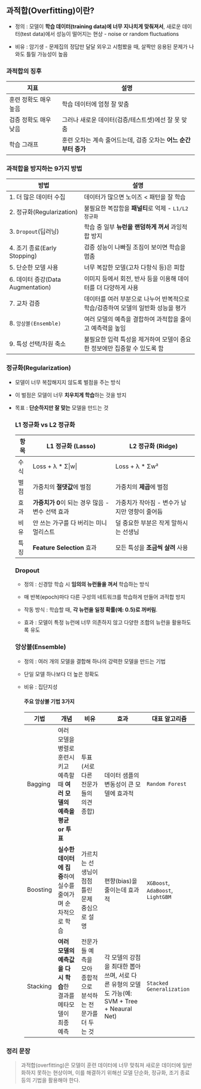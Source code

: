 ## 과적합(Overfitting)이란?

- 정의 : 모델이 **학습 데이터(training data)에 너무 지나치게 맞춰져서**, 새로운 데이터(test data)에서 성능이 떨어지는 현상 - noise or random fluctuations

- 비유 : 암기생 - 문제집의 정답만 달달 외우고 시험봤을 때, 살짝만 응용된 문제가 나와도 틀릴 가능성이 높음

### 과적합의 징후
| 지표 | 설명 |
|---|---|
| 훈련 정확도 매우 높음 | 학습 데이터에 엄청 잘 맞춤 |
| 검증 정확도 매우 낮음 | 그러나 새로운 데이터(검증/테스트셋)에선 잘 못 맞춤|
| 학습 그래프 | 훈련 오차는 계속 줄어드는데, 검증 오차는 **어느 순간부터 증가** |

### 과적합을 방지하는 9가지 방법
| 방법 | 설명 |
| ----- | ----- |
| 1. 더 많은 데이터 수집 | 데이터가 많으면 노이즈 < 패턴을 잘 학습 |
| 2. 정규화(Regularization) | 불필요한 복잡함을 **패널티**로 억제 - `L1/L2 정규화`|
| 3. `Dropout`(딥러닝) | 학습 중 일부 **뉴런을 랜덤하게 꺼서** 과잉적합 방지 |
| 4. 조기 종료(Early Stopping) | 검증 성능이 나빠질 조짐이 보이면 학습을 멈춤 |
| 5. 단순한 모델 사용 | 너무 복잡한 모델(고차 다항식 등)은 피함 |
| 6. 데이터 증강(Data Augmentation) | 이미지 등에서 회전, 반사 등을 이용해 데이터를 더 다양하게 사용 |
| 7. 교차 검증 | 데이터를 여러 부분으로 나누어 반복적으로 학습/검증하여 모델의 일반화 성능을 평가 |
| 8. `앙상블(Ensemble)` | 여러 모델의 예측을 결합하여 과적합을 줄이고 예측력을 높임 |
| 9. 특성 선택/차원 축소 | 불필요한 입력 특성을 제거하여 모델이 중요한 정보에만 집중할 수 있도록 함 |

### 정규화(Regularization)
- 모델이 너무 복잡해지지 않도록 벌점을 주는 방식
- 이 벌점은 모델이 너무 **치우치게 학습**하는 것을 방지
- 목표 : **단순하지만 잘 맞는** 모델을 만드는 것

    ### L1 정규화 vs L2 정규화
    | 항목 | L1 정규화 (Lasso) | L2 정규화 (Ridge) |
    |------|------------------|-------------------|
    | 수식 | Loss + λ * Σ&#124;w&#124; | Loss + λ * Σw² |
    | 벌점 | 가중치의 **절댓값**에 벌점 | 가중치의 **제곱**에 벌점 |
    | 효과 | **가중치가 0**이 되는 경우 많음 - 변수 선택 효과 | 가중치가 작아짐 - 변수가 남지만 영향이 줄어듬 |
    | 비유 | 안 쓰는 가구를 다 버리는 미니멀리스트 | 덜 중요한 부분은 작게 말하시는 선생님 |
    | 특징 | **Feature Selection** 효과 | 모든 특성을 **조금씩 살려** 사용 |

    ### Dropout
    - 정의 : 신경망 학습 시 **임의의 뉴런들을 꺼서** 학습하는 방식

    - 매 반복(epoch)마다 다른 구성의 네트워크를 학습하게 만들어 과적합 방지

    - 작동 방식 : 학습할 때, **각 뉴런을 일정 확률(예: 0.5)로 꺼버림**.
    
    - 효과 : 모델이 특정 뉴런에 너무 의존하지 않고 다양한 조합의 뉴런을 활용하도록 유도

    ### 앙상블(Ensemble)
    - 정의 : 여러 개의 모델을 결합해 하나의 강력한 모델을 만드는 기법
    - 단일 모델 하나보다 더 높은 정확도
    - 비유 : 집단지성

        #### 주요 앙상블 기법 3가지

        | 기법 | 개념 | 비유 | 효과 | 대표 알고리즘 |
        | --- | --- | --- | --- | --- |
        | Bagging | 여러 모델을 병렬로 훈련시키고 예측할 때 **여러 모델의 예측을 평균 or 투표** | 투표(서로 다른 전문가들의 의견 종합) | 데이터 샘플의 변동성이 큰 모델에 효과적 | `Random Forest` |
        | Boosting | **실수한 데이터에 집중**하여 실수를 줄여가며 순차적으로 학습 | 가르치는 선생님이 점점 틀린 문제 중심으로 설명 | 편향(bias)을 줄이는데 효과적 | `XGBoost`, `AdaBoost`, `LightGBM` |
        | Stacking | **여러 모델의 예측값을 다시 학습**한 결과를 메타모델이 최종 예측 | 전문가들 예측을 모아 종합적으로 분석하는 전문가를 더 두는 것 | 각 모델의 강점을 최대한 뽑아 쓰며, 서로 다른 유형의 모델도 가능(예: SVM + Tree + Neaural Net) | `Stacked Generalization` |


### 정리 문장

> 과적합(overfitting)은 모델이 훈련 데이터에 너무 맞춰져 새로운 데이터에 일반화하지 못하는 현상이며, 이를 해결하기 위해선 모델 단순화, 정규화, 조기 종료 등의 기법을 활용해야 한다.